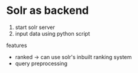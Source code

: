 # Solr as backend

1. start solr server
2. input data using python script

features
- ranked -> can use solr's inbuilt ranking system
- query preprocessing

